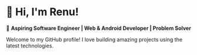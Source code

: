 # 👋 Hi, I'm Renu!

🚀 **Aspiring Software Engineer | Web & Android Developer | Problem Solver**

Welcome to my GitHub profile! I love building amazing projects using the latest technologies.
